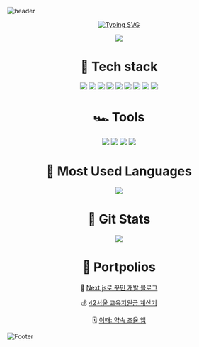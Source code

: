 ![header](https://capsule-render.vercel.app/api?type=waving&color=timeGradient&height=300&section=header&text=Hello%20World!%20🌏&fontSize=90)

<p align="center">
  <a href="https://git.io/typing-svg"><img src="https://readme-typing-svg.demolab.com?font=Fira+Code&pause=1000&center=true&vCenter=true&color=87CEFA&width=435&lines=What+we+think%2C+we+become.;Stay+hungry%2C+Stay+foolish.;I'm+gonna+live+every+minute+of+it." alt="Typing SVG" />
</p>

<p align="center">
  <a href="https://hits.seeyoufarm.com">
    <img src="https://hits.seeyoufarm.com/api/count/incr/badge.svg?url=https%3A%2F%2Fgithub.com%2Fget6&count_bg=%2387CEFA&title_bg=%23555555&icon=&icon_color=%23E7E7E7&title=hits&edge_flat=false"/>
  </a>
</p>

<h1 align="center">🥞 Tech stack</h1>
<p align="center">
<img src="https://img.shields.io/badge/Flutter-02569B?style=flat&logo=Flutter&logoColor=white"/>
<img src="https://img.shields.io/badge/Dart-0175C2?style=flat&logo=Dart&logoColor=white"/>
<img src="https://img.shields.io/badge/Spring-6DB33F?style=flat&logo=Spring&logoColor=white"/>
<img src="https://img.shields.io/badge/Spring Boot-6DB33F?style=flat&logo=SpringBoot&logoColor=white"/>
<img src="https://img.shields.io/badge/Git-F05032?style=flat&logo=Git&logoColor=white"/>
<img src="https://img.shields.io/badge/NestJS-E0234E?style=flat&logo=NestJS&logoColor=white"/>
<img src="https://img.shields.io/badge/React-61DAFB?style=flat&logo=React&logoColor=white"/>
<img src="https://img.shields.io/badge/C-A8B9CC?style=flat&logo=C&logoColor=white"/>
<img src="https://img.shields.io/badge/C++-A8B9CC?style=flat&logo=C%2B%2B&logoColor=white"/>
</p>

<h1 align="center">🏎 Tools</h1>
<p align="center">
<img src="https://img.shields.io/badge/Visual Studio Code-007ACC?style=flat-square&logo=visualstudiocode&logoColor=white"/>
<img src="https://img.shields.io/badge/Vim-019733?style=flat-square&logo=Vim&logoColor=white"/>
<img src="https://img.shields.io/badge/Obsidian-483699?style=flat-square&logo=Obsidian&logoColor=white"/>
<img src="https://img.shields.io/badge/GitHub-181717?style=flat-square&logo=GitHub&logoColor=white"/>
</p>

<h1 align="center">🌈 Most Used Languages</h1>
<p align="center">
  <a href="https://github.com/get6">
    <img align="center" src="https://github-readme-stats.vercel.app/api/top-langs/?username=get6&layout=compact&show_icons=true&show_owner=true&hide_title=true&theme=nord&hide=" />
  </a>
</p>

<h1 align="center">🍒 Git Stats</h1>
<p align="center">
  <a href="https://github.com/get6">
    <img align="center" src="https://github-readme-stats.vercel.app/api?username=get6&hide=&hide_title=true&show_icons=true&include_all_commits=true&theme=nord" />
  </a>
</p>

<h1 align="center">🎉 Portpolios</h1>
<p align="center">
  📝
  <a href="https://get6.github.io">
    Next.js로 꾸민 개발 블로그
  </a>
</p>
<p align="center">
  💰
  <a href="https://get6.github.io/get912000won/">
    42서울 교육지원금 계산기
  </a>
</p>
<p align="center">
  🗓️
  <a href="https://ittae.com/">
    이때: 약속 조율 앱
  </a>
</p>

![Footer](https://capsule-render.vercel.app/api?type=waving&color=timeGradient&height=100&section=footer)

<!--
**get6/get6** is a ✨ _special_ ✨ repository because its `README.md` (this file) appears on your GitHub profile.

Here are some ideas to get you started:

- 🔭 I’m currently working on ...
- 🌱 I’m currently learning ...
- 👯 I’m looking to collaborate on ...
- 🤔 I’m looking for help with ...
- 💬 Ask me about ...
- 📫 How to reach me: ...
- 😄 Pronouns: ...
- ⚡ Fun fact: ...
-->

